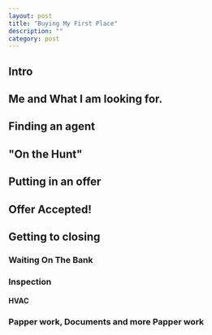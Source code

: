 ```yaml
---
layout: post
title: "Buying My First Place"
description: ""
category: post
---
```


Intro
------

Me and What I am looking for.
-----------------------------

Finding an agent
----------------

"On the Hunt"
-------------

Putting in an offer
-------------------

Offer Accepted!
---------------

Getting to closing
------------------

### Waiting On The Bank

### Inspection

#### HVAC

### Papper work, Documents and more Papper work
